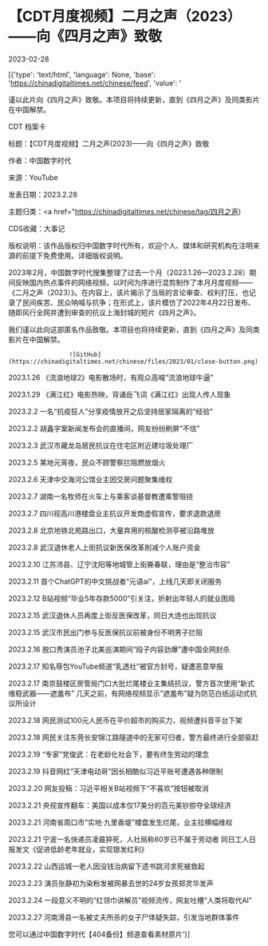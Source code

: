 # 【CDT月度视频】二月之声（2023）——向《四月之声》致敬

2023-02-28

[{'type': 'text/html', 'language': None, 'base': 'https://chinadigitaltimes.net/chinese/feed', 'value': '

谨以此片向《四月之声》致敬。本项目将持续更新，直到《四月之声》及同类影片在中国解禁。





CDT 档案卡

标题：【CDT月度视频】二月之声(2023)——向《四月之声》致敬

作者：中国数字时代

来源：YouTube

发表日期：2023.2.28

主题归类：<a href="https://chinadigitaltimes.net/chinese/tag/四月之声)

CDS收藏：大事记

版权说明：该作品版权归中国数字时代所有，欢迎个人、媒体和研究机构在注明来源的前提下免费使用。详细版权说明。





2023年2月，中国数字时代搜集整理了过去一个月（2023.1.26—2023.2.28）期间反映国内热点事件的网络视频，以时间为序进行混剪制作了本月月度视频——《二月之声（2023）》。在内容上，该片揭示了当局的言论审查、权利打压，也记录了民间疾苦、民众呐喊与抗争；在形式上，该片模仿了2022年4月22日发布、随即风行全网并遭到审查的抗议上海封城的短片《四月之声》。

我们谨以此向这部匿名作品致敬。本项目也将持续更新，直到《四月之声》及同类影片在中国解禁。

            

                    

                     ![GitHub](https://chinadigitaltimes.net/chinese/files/2023/01/close-button.png)

                    

                    

                

            

        



2023.1.26 《流浪地球2》电影散场时，有观众高喊“流浪地球牛逼”

2023.1.29 《满江红》电影热映，背诵岳飞词《满江红》出现人传人现象

2023.2.2 一名“抗疫狂人”分享疫情放开之后坚持居家隔离的“经验”

2023.2.2 胡鑫宇案新闻发布会的直播间，网友纷纷刷屏“不信”

2023.2.3 武汉市藏龙岛居民抗议在住宅区附近建垃圾处理厂

2023.2.5 某地元宵夜，民众不顾警察拦阻燃放烟火

2023.2.6 天津中交海河公馆业主因交房问题聚集维权

2023.2.7 湖南一名牧师在火车上与乘客谈基督教遭乘警阻挠

2023.2.7 四川视高川港楼盘业主抗议开发商虚假宣传，要求退款退房

2023.2.8 北京地铁北苑路出口，大量弃用的核酸检测亭被沿路堆放

2023.2.8 武汉退休老人上街抗议新医保改革削减个人账户资金

2023.2.10 江苏沛县、辽宁沈阳等地城管上街撕春联，理由是“整治市容”

2023.2.11 首个ChatGPT的中文挑战者“元语ai”，上线几天即关闭服务

2023.2.12 B站视频“毕业5年存款5000”引关注，折射出年轻人的就业困局

2023.2.15 武汉退休人员再度上街反医保改革，同日大连也出现抗议

2023.2.15 武汉市民出门参与反医保抗议前被身份不明男子拦阻

2023.2.16 脱口秀演员池子北美巡演期间“段子内容劲爆”遭中国全网封杀

2023.2.17 知名辱包YouTube频道“乳透社”被官方封号，疑遭恶意举报

2023.2.17 南京鼓楼区房管局门口大批烂尾楼业主集结抗议，警方首次使用“新式维稳武器——遮羞布”   几天之前，有网络视频显示”遮羞布”疑为防范白纸运动式抗议所设计

2023.2.18 网民测试100元人民币在平价超市的购买力，视频遭抖音平台下架

2023.2.18 网民关注东莞长安锦江路隧道中的无家可归者，警方最终进行全部驱赶

2023.2.19 “专家”党俊武：在老龄化社会下，要有终生劳动的理念

2023.2.19 抖音网红“天津电动哥”因长相酷似习近平账号遭遇各种限制

2023.2.20 网友投稿：习近平相关B站视频下“不喜欢”按钮被取消

2023.2.21 央视宣传翻车：美国以成本仅17美分的百元美钞掠夺全球经济

2023.2.21 河南省周口市“实地·九里香堤”楼盘发生烂尾，业主拉横幅维权

2023.2.21 宁波一名快递员凌晨猝死，人社局称60岁已不属于劳动者   同日工人日报发文《促进低龄老年就业，实现银发红利》

2023.2.22 山西运城一老人因没钱治病留下遗书跳河求死被救起

2023.2.23 演员张静初为染粉发被网暴去世的24岁女孩郑灵华发声

2023.2.24 一段意义不明的“红领巾讲解员”视频流传，网友吐槽“人类将取代AI”

2023.2.27 河南滑县一名被丈夫所杀的女子尸体疑失踪，引发当地群体事件



您可以通过中国数字时代【404备份】频道查看素材原片'}]